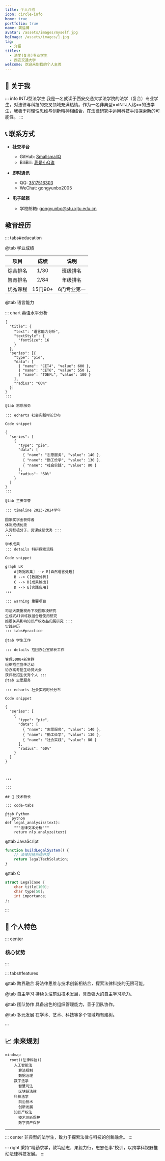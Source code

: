 ```yaml
---
title: 个人介绍
icon: circle-info
home: true
portfolio: true
name: 龚运博
avatar: /assets/images/myself.jpg
bgImage: /assets/images/1.jpg
tag:
  - 介绍
titles:
  - 法学(复合)专业学生
  - 西安交通大学
welcome: 欢迎来到我的个人主页
---
```


## 👋 关于我

::: info INTJ型法学生
我是一名就读于西安交通大学法学院的法学（复合）专业学生，对法律与科技的交叉领域充满热情。作为一名非典型==INTJ人格==的法学生，我善于将理性思维与创新精神相结合，在法律研究中运用科技手段探索新的可能性。
:::

## 📞 联系方式

- **社交平台**
  - <i class="fab fa-github"></i> GitHub: [SmallsmallQ](https://github.com/SmallsmallQ)
  - <i class="fab fa-bilibili"></i> BiliBili: [我是小Q诶](https://b23.tv/bkcGaXz)

- **即时通讯**
  - <i class="fab fa-qq"></i> QQ: [3517516303](tencent://message/?uin=3517516303)
  - <i class="fab fa-weixin"></i> WeChat: gongyunbo2005

- **电子邮箱**
  - <i class="fas fa-envelope"></i> 学校邮箱: [gongyunbo@stu.xjtu.edu.cn](mailto:gongyunbo@stu.xjtu.edu.cn)

##  教育经历

::: tabs#education

@tab 学业成绩

| 项目 | 成绩 | 说明 |
|:----:|:----:|:----:|
| 综合排名 | 1/30 | 班级排名 |
| 智育排名 | 2/84 | 年级排名 |
| 优秀课程 | 15门90+ | 6门专业第一 |

@tab 语言能力

::: chart 英语水平分析

```echarts
{
  "title": {
    "text": "语言能力分析",
    "textStyle": {
      "fontSize": 16
    }
  },
  "series": [{
    "type": "pie",
    "data": [
      { "name": "CET4", "value": 600 },
      { "name": "CET6", "value": 550 },
      { "name": "TOEFL", "value": 100 }
    ],
    "radius": "60%"
  }]
}
:::

@tab 志愿服务

::: echarts 社会实践时长分布

Code snippet

{
  "series": [
    {
      "type": "pie",
      "data": [
        { "name": "志愿服务", "value": 140 },
        { "name": "勤工俭学", "value": 130 },
        { "name": "社会实践", "value": 80 }
      ],
      "radius": "60%"
    }
  ]
}
:::

@tab 主要荣誉

::: timeline 2023-2024学年

国家奖学金获得者
体测成绩优秀
入党积极分子，党课成绩优秀 :::
:::

学术成果
::: details 科研探索流程

Code snippet

graph LR
    A[数据收集] --> B[自然语言处理]
    B --> C[数据分析]
    C --> D[成果输出]
    D --> E[实践应用]
:::

::: warning 重要项目

司法大数据视角下校园欺凌研究
生成式AI训练数据合理使用研究
婚姻关系影响知识产权收益归属研究 :::
实践经历
::: tabs#practice

@tab 学生工作

::: details 招团办公室部长工作

管理5000+新生群
组织招生宣传活动
协办高考招生动员大会
获评校招生优秀个人 :::
@tab 志愿服务

::: echarts 社会实践时长分布

Code snippet

{
  "series": [
    {
      "type": "pie",
      "data": [
        { "name": "志愿服务", "value": 140 },
        { "name": "勤工俭学", "value": 130 },
        { "name": "社会实践", "value": 80 }
      ],
      "radius": "60%"
    }
  ]
}



:::

:::

## 🔧 技术特长

::: code-tabs

@tab Python
```python
def legal_analysis(text):
    """法律文本分析"""
    return nlp.analyze(text)
```

@tab JavaScript
```javascript
function buildLegalSystem() {
    // 法律科技系统开发
    return legalTechSolution;
}
```

@tab C
```c
struct LegalCase {
    char title[100];
    char type[50];
    int importance;
};
```

:::

## 🌟 个人特色

::: center
### 核心优势
:::

::: tabs#features

@tab 跨界融合
将法律思维与技术创新相结合，探索法律科技的无限可能。

@tab 自主学习
持续关注前沿技术发展，具备强大的自主学习能力。

@tab 团队协作
具备出色的组织管理能力，善于团队协作。

@tab 多元发展
在学术、艺术、科技等多个领域均有建树。

:::

## 📈 未来规划

```mermaid
mindmap
  root((法律科技))
    人工智能法
      算法规制
      数据治理
    数字法学
      智慧司法
      区块链法律
    科技法学
      前沿技术
      创新发展
    知识产权法
      技术创新保护
      数字资产保护
```

---

::: center
非典型的法学生，致力于探索法律与科技的创新融合。
:::

::: right
秉持"精勤求学，敦笃励志，果毅力行，忠恕任事"校训，以跨学科视野推动法律科技发展。
:::